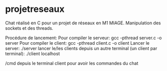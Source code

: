 # projetreseaux

Chat réalisé en C pour un projet de réseaux en M1 MIAGE. 
Manipulation des sockets et des threads. 

Procédure de lancement:
Pour compiler le serveur: gcc -pthread server.c -o server
Pour compiler le client: gcc -pthread client.c -o client
Lancer le server: ./server
lancer le/les clients depuis un autre terminal (un client par terminal): ./client localhost

/cmd depuis le terminal client pour avoir les commandes du chat
